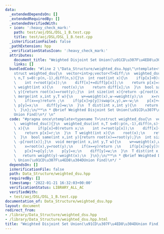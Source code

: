 ```yaml
---
data:
  _extendedDependsOn: []
  _extendedRequiredBy: []
  _extendedVerifiedWith:
  - icon: ':heavy_check_mark:'
    path: test/aoj/DSL/DSL_1_B.test.cpp
    title: test/aoj/DSL/DSL_1_B.test.cpp
  _isVerificationFailed: false
  _pathExtension: hpp
  _verificationStatusIcon: ':heavy_check_mark:'
  attributes:
    document_title: "Weighted Disjoint Set Union(\u91CD\u307F\u4ED8\u304DUnion Find)"
    links: []
  bundledCode: "#line 2 \"Data_Structure/weighted_dsu.hpp\"\ntemplate<typename T>\n\
    struct weighted_dsu{\n  vector<int>p;vector<T>diff;\n  weighted_dsu(){}\n  weighted_dsu(int\
    \ n,T s=0):p(n,-1),diff(n,s){}\n  int root(int x){\n    if(p[x]<0)return x;\n\
    \    int r=root(p[x]);\n    diff[x]+=diff[p[x]];\n    return p[x]=r;\n  }\n  T\
    \ weight(int x){\n    root(x);\n    return diff[x];\n  }\n  bool same(int x,int\
    \ y){return root(x)==root(y);}\n  int size(int x){return -p[root(x)];}\n  void\
    \ merge(int x,int y,T w){\n    w+=weight(x),w-=weight(y);\n    x=root(x),y=root(y);\n\
    \    if(x==y)return ;\n    if(p[x]>p[y])swap(x,y),w=-w;\n    p[x]+=p[y];\n   \
    \ p[y]=x;\n    diff[y]=w;\n  }\n  T dist(int x,int y){\n    return weight(y)-weight(x);\n\
    \  }\n};\n/**\n * @brief Weighted Disjoint Set Union(\u91CD\u307F\u4ED8\u304D\
    Union Find)\n*/ \n"
  code: "#pragma once\ntemplate<typename T>\nstruct weighted_dsu{\n  vector<int>p;vector<T>diff;\n\
    \  weighted_dsu(){}\n  weighted_dsu(int n,T s=0):p(n,-1),diff(n,s){}\n  int root(int\
    \ x){\n    if(p[x]<0)return x;\n    int r=root(p[x]);\n    diff[x]+=diff[p[x]];\n\
    \    return p[x]=r;\n  }\n  T weight(int x){\n    root(x);\n    return diff[x];\n\
    \  }\n  bool same(int x,int y){return root(x)==root(y);}\n  int size(int x){return\
    \ -p[root(x)];}\n  void merge(int x,int y,T w){\n    w+=weight(x),w-=weight(y);\n\
    \    x=root(x),y=root(y);\n    if(x==y)return ;\n    if(p[x]>p[y])swap(x,y),w=-w;\n\
    \    p[x]+=p[y];\n    p[y]=x;\n    diff[y]=w;\n  }\n  T dist(int x,int y){\n \
    \   return weight(y)-weight(x);\n  }\n};\n/**\n * @brief Weighted Disjoint Set\
    \ Union(\u91CD\u307F\u4ED8\u304DUnion Find)\n*/ "
  dependsOn: []
  isVerificationFile: false
  path: Data_Structure/weighted_dsu.hpp
  requiredBy: []
  timestamp: '2022-01-21 16:32:03+00:00'
  verificationStatus: LIBRARY_ALL_AC
  verifiedWith:
  - test/aoj/DSL/DSL_1_B.test.cpp
documentation_of: Data_Structure/weighted_dsu.hpp
layout: document
redirect_from:
- /library/Data_Structure/weighted_dsu.hpp
- /library/Data_Structure/weighted_dsu.hpp.html
title: "Weighted Disjoint Set Union(\u91CD\u307F\u4ED8\u304DUnion Find)"
---
```

